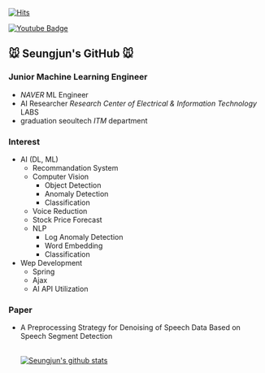   [![Hits](https://hits.seeyoufarm.com/api/count/incr/badge.svg?url=https%3A%2F%2Fgithub.com%2Fmickymicmouse&count_bg=%23A43DC8&title_bg=%23555555&icon=&icon_color=%23E7E7E7&title=hits&edge_flat=false)](https://hits.seeyoufarm.com)
  
  [![Youtube Badge](https://img.shields.io/badge/Youtube-ff0000?style=flat-square&logo=youtube&link=https://https://www.youtube.com/channel/UCBItQGA8zPyvan3GxDHvahA)](https://www.youtube.com/channel/UCBItQGA8zPyvan3GxDHvahA)
  
## 🐭 Seungjun's GitHub 🐭
### Junior Machine Learning Engineer
* *NAVER* ML Engineer
* AI Researcher *Research Center of Electrical & Information Technology* LABS
* graduation seoultech *ITM* department
### Interest
* AI (DL, ML)
  * Recommandation System
  * Computer Vision
    * Object Detection
    * Anomaly Detection
    * Classification
  * Voice Reduction
  * Stock Price Forecast
  * NLP
    * Log Anomaly Detection
    * Word Embedding
    * Classification
* Wep Development
  * Spring
  * Ajax
  * AI API Utilization
### Paper
* A Preprocessing Strategy for Denoising of Speech Data Based on Speech Segment Detection
  <br>
  </br>

  [![Seungjun's github stats](https://github-readme-stats.vercel.app/api?username=mickymicmouse)](https://github.com/anuraghazra/github-readme-stats)




<!--
**mickymicmouse/mickymicmouse** is a ✨ _special_ ✨ repository because its `README.md` (this file) appears on your GitHub profile.

Here are some ideas to get you started:

- 🔭 I’m currently working on ...
- 🌱 I’m currently learning ...
- 👯 I’m looking to collaborate on ...
- 🤔 I’m looking for help with ...
- 💬 Ask me about ...
- 📫 How to reach me: ...
- 😄 Pronouns: ...
- ⚡ Fun fact: ...
-->
